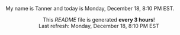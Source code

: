 My name is Tanner and today is Monday, December 18, 8:10 PM EST.

<p align="center">This <i>README</i> file is generated <b>every 3 hours</b>!</br>Last refresh: Monday, December 18, 8:10 PM EST<br /></p>
